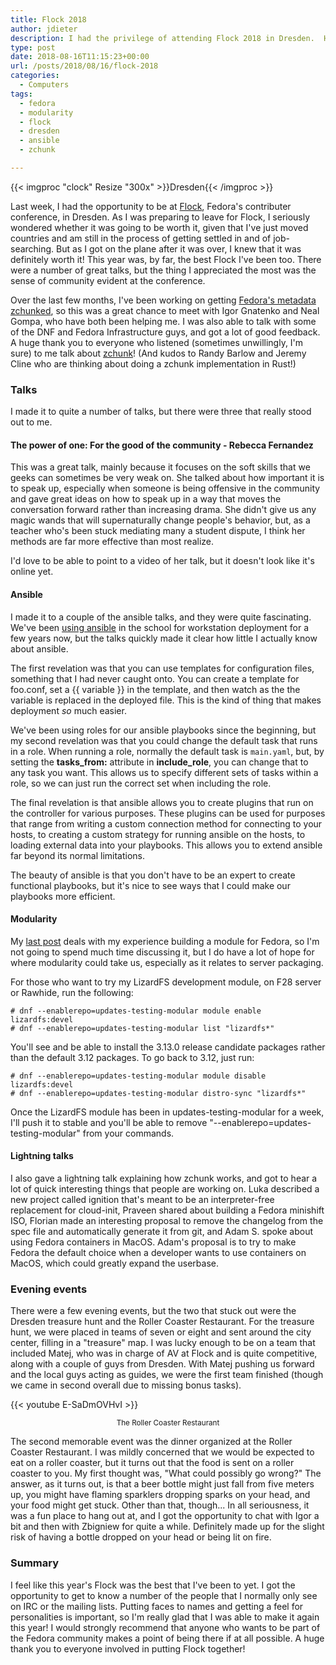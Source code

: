 ```yaml
---
title: Flock 2018
author: jdieter
description: I had the privilege of attending Flock 2018 in Dresden.  Here's a post on the things that I learned there.
type: post
date: 2018-08-16T11:15:23+00:00
url: /posts/2018/08/16/flock-2018
categories:
  - Computers
tags:
  - fedora
  - modularity
  - flock
  - dresden
  - ansible
  - zchunk

---
```

{{< imgproc "clock" Resize "300x" >}}Dresden{{< /imgproc >}}

Last week, I had the opportunity to be at [Flock][1], Fedora's contributer conference, in Dresden.  As I was preparing to leave for Flock, I seriously wondered whether it was going to be worth it, given that I've just moved countries and am still in the process of getting settled in and of job-searching.  But as I got on the plane after it was over, I knew that it was definitely worth it!  This year was, by far, the best Flock I've been too.  There were a number of great talks, but the thing I appreciated the most was the sense of community evident at the conference.

Over the last few months, I've been working on getting [Fedora's metadata zchunked][2], so this was a great chance to meet with Igor Gnatenko and Neal Gompa, who have both been helping me.  I was also able to talk with some of the DNF and Fedora Infrastructure guys, and got a lot of good feedback.  A huge thank you to everyone who listened (sometimes unwillingly, I'm sure) to me talk about [zchunk][5]!  (And kudos to Randy Barlow and Jeremy Cline who are thinking about doing a zchunk implementation in Rust!)

### Talks

I made it to quite a number of talks, but there were three that really stood out to me.

#### The power of one: For the good of the community - Rebecca Fernandez

This was a great talk, mainly because it focuses on the soft skills that we geeks can sometimes be very weak on.  She talked about how important it is to speak up, especially when someone is being offensive in the community and gave great ideas on how to speak up in a way that moves the conversation forward rather than increasing drama.  She didn't give us any magic wands that will supernaturally change people's behavior, but, as a teacher who's been stuck mediating many a student dispute, I think her methods are far more effective than most realize.

I'd love to be able to point to a video of her talk, but it doesn't look like it's online yet.

#### Ansible

I made it to a couple of the ansible talks, and they were quite fascinating.  We've been [using ansible][3] in the school for workstation deployment for a few years now, but the talks quickly made it clear how little I actually know about ansible.

The first revelation was that you can use templates for configuration files, something that I had never caught onto.  You can create a template for foo.conf, set a {{ variable }} in the template, and then watch as the the variable is replaced in the deployed file.  This is the kind of thing that makes deployment *so* much easier.

We've been using roles for our ansible playbooks since the beginning, but my second revelation was that you could change the default task that runs in a role.  When running a role, normally the default task is `main.yaml`, but, by setting the **tasks_from:** attribute in **include_role**, you can change that to any task you want.  This allows us to specify different sets of tasks within a role, so we can just run the correct set when including the role.

The final revelation is that ansible allows you to create plugins that run on the controller for various purposes.  These plugins can be used for purposes that range from writing a custom connection method for connecting to your hosts, to creating a custom strategy for running ansible on the hosts, to loading external data into your playbooks.  This allows you to extend ansible far beyond its normal limitations.

The beauty of ansible is that you don't have to be an expert to create functional playbooks, but it's nice to see ways that I could make our playbooks more efficient.

#### Modularity

My [last post][4] deals with my experience building a module for Fedora, so I'm not going to spend much time discussing it, but I do have a lot of hope for where modularity could take us, especially as it relates to server packaging.

For those who want to try my LizardFS development module, on F28 server or Rawhide, run the following:
```
# dnf --enablerepo=updates-testing-modular module enable lizardfs:devel
# dnf --enablerepo=updates-testing-modular list "lizardfs*"
```

You'll see and be able to install the 3.13.0 release candidate packages rather than the default 3.12 packages.  To go back to 3.12, just run:
```
# dnf --enablerepo=updates-testing-modular module disable lizardfs:devel
# dnf --enablerepo=updates-testing-modular distro-sync "lizardfs*"
```

Once the LizardFS module has been in updates-testing-modular for a week, I'll push it to stable and you'll be able to remove "--enablerepo=updates-testing-modular" from your commands.

#### Lightning talks

I also gave a lightning talk explaining how zchunk works, and got to hear a lot of quick interesting things that people are working on.  Luka described a new project called ignition that's meant to be an interpreter-free replacement for cloud-init, Praveen shared about building a Fedora minishift ISO, Florian made an interesting proposal to remove the changelog from the spec file and automatically generate it from git, and Adam S. spoke about using Fedora containers in MacOS.  Adam's proposal is to try to make Fedora the default choice when a developer wants to use containers on MacOS, which could greatly expand the userbase.

### Evening events

There were a few evening events, but the two that stuck out were the Dresden treasure hunt and the Roller Coaster Restaurant.  For the treasure hunt, we were placed in teams of seven or eight and sent around the city center, filling in a "treasure" map.  I was lucky enough to be on a team that included Matej, who was in charge of AV at Flock and is quite competitive, along with a couple of guys from Dresden.  With Matej pushing us forward and the local guys acting as guides, we were the first team finished (though we came in second overall due to missing bonus tasks).

{{< youtube E-SaDmOVHvI >}}
<figcaption><small><center>The Roller Coaster Restaurant</center></small></figcaption>

The second memorable event was the dinner organized at the Roller Coaster Restaurant.  I was mildly concerned that we would be expected to eat on a roller coaster, but it turns out that the food is sent on a roller coaster to you.  My first thought was, "What could possibly go wrong?"  The answer, as it turns out, is that a beer bottle might just fall from five meters up, you might have flaming sparklers dropping sparks on your head, and your food might get stuck.  Other than that, though...  In all seriousness, it was a fun place to hang out at, and I got the opportunity to chat with Igor a bit and then with Zbigniew for quite a while.  Definitely made up for the slight risk of having a bottle dropped on your head or being lit on fire.

### Summary

I feel like this year's Flock was the best that I've been to yet.  I got the opportunity to get to know a number of the people that I normally only see on IRC or the mailing lists.  Putting faces to names and getting a feel for personalities is important, so I'm really glad that I was able to make it again this year!  I would strongly recommend that anyone who wants to be part of the Fedora community makes a point of being there if at all possible.  A huge thank you to everyone involved in putting Flock together!


 [1]: https://flocktofedora.org/
 [2]: https://fedoraproject.org/wiki/Changes/Zchunk_Metadata
 [3]: https://github.com/lesbg/ansible
 [4]: /posts/2018/08/11/building-a-module
 [5]: /posts/2018/05/31/what-is-zchunk